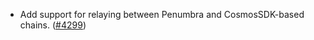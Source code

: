 - Add support for relaying between Penumbra and CosmosSDK-based chains.
  ([\#4299](https://github.com/informalsystems/hermes/issues/4299))